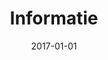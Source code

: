 ---
layout: layouts/info.njk
title: Informatie
metaDescription: test
date: 2017-01-01
permalink: /info/index.html
eleventyNavigation:
key: Info
order: 2
---